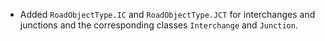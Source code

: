 - Added `RoadObjectType.IC` and `RoadObjectType.JCT` for interchanges and junctions and the corresponding classes `Interchange` and `Junction`.